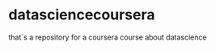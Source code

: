 datasciencecoursera
===================

that´s a repository for a coursera course about datascience
